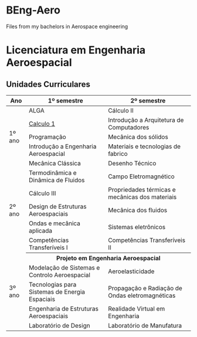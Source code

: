 # BEng-Aero
Files from my bachelors in Aerospace engineering
# Licenciatura em Engenharia Aeroespacial

## Unidades Curriculares

<table>
  <thead>
    <tr>
      <th>Ano</th>
      <th>1º semestre</th>
      <th>2º semestre</th>
    </tr>
  </thead>
  <tbody>
    <tr>
      <td rowspan="5">1º ano</td>
      <td>ALGA</td>
      <td>Cálculo II</td>
    </tr>
    <tr>
      <td><a href="https://github.com/magnergusse/Calculo-1" target="_blank" rel="noopener noreferrer">Calculo 1</a></td>
      <td>Introdução a Arquitetura de Computadores</td>
    </tr>
    <tr>
      <td>Programação</td>
      <td>Mecânica dos sólidos</td>
    </tr>
    <tr>
      <td>Introdução a Engenharia Aeroespacial</td>
      <td>Materiais e tecnologias de fabrico</td>
    </tr>
    <tr>
      <td>Mecânica Clássica</td>
      <td>Desenho Técnico</td>
    </tr>
    <tr>
      <td rowspan="5">2º ano</td>
      <td>Termodinâmica e Dinâmica de Fluidos</td>
      <td>Campo Eletromagnético</td>
    </tr>
    <tr>
      <td>Cálculo III</td>
      <td>Propriedades térmicas e mecânicas dos materiais</td>
    </tr>
    <tr>
      <td>Design de Estruturas Aeroespaciais</td>
      <td>Mecânica dos fluidos</td>
    </tr>
    <tr>
      <td>Ondas e mecânica aplicada</td>
      <td>Sistemas eletrônicos</td>
    </tr>
    <tr>
      <td>Competências Transferíveis I</td>
      <td>Competências Transferíveis II</td>
    </tr>
    <tr>
      <td rowspan="5">3º ano</td>
      <th colspan="2">Projeto em Engenharia Aeroespacial</th>
    </tr>
    <tr>
      <td>Modelação de Sistemas e Controlo Aeroespacial</td>
      <td>Aeroelasticidade</td>
    </tr>
    <tr>
      <td>Tecnologias para Sistemas de Energia Espaciais</td>
      <td>Propagação e Radiação de Ondas eletromagnéticas</td>
    </tr>
    <tr>
      <td>Engenharia de Estruturas Aeroespaciais</td>
      <td>Realidade Virtual em Engenharia</td>
    </tr>
    <tr>
      <td>Laboratório de Design</td>
      <td>Laboratório de Manufatura</td>
    </tr>
  </tbody>
</table>
